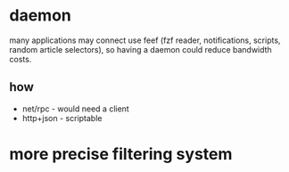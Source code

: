 # daemon

many applications may connect use feef (fzf reader, notifications, scripts, random article selectors), so having a daemon could reduce bandwidth costs.

## how

+ net/rpc - would need a client
+ http+json - scriptable

# more precise filtering system
